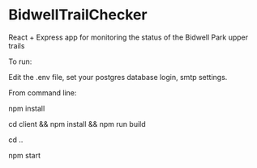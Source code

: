 # BidwellTrailChecker

React + Express app for monitoring the status of the Bidwell Park upper trails

To run:

Edit the .env file, set your postgres database login, smtp settings.

From command line:

npm install

cd client && npm install && npm run build

cd ..

npm start 